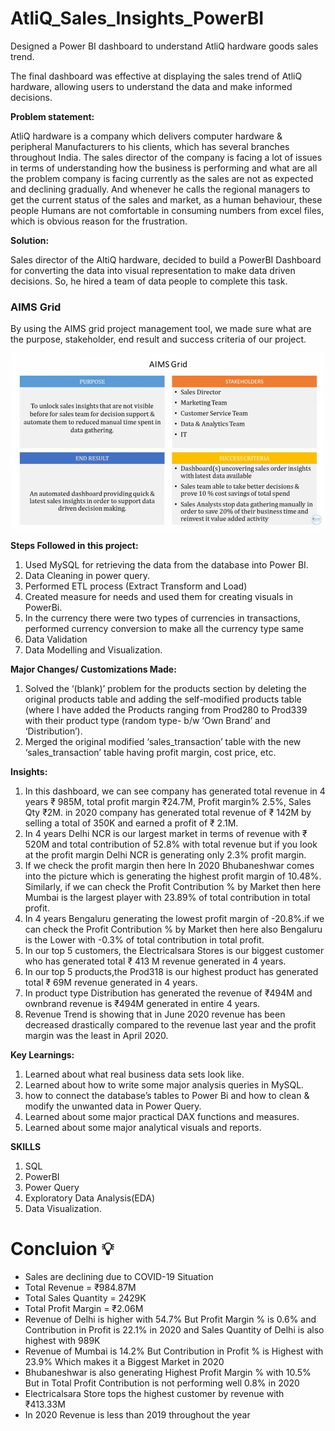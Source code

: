 # AtliQ_Sales_Insights_PowerBI

Designed a Power BI dashboard to understand AtliQ hardware goods sales trend.

The final dashboard was effective at displaying the sales trend of AtliQ hardware, allowing users to understand the data and make informed decisions. 


**Problem statement:**

AtliQ hardware is a company which delivers computer hardware & peripheral Manufacturers to his clients, which has several branches throughout India. The sales director of the company is facing a lot of issues in terms of understanding how the business is performing and what are all the problem company is facing currently as the sales are not as expected and declining gradually. And whenever he calls the regional managers to get the current status of the sales and market, as a human behaviour, these people Humans are not comfortable in consuming numbers from excel files, which is obvious reason for the frustration.

**Solution:**

Sales director of the AltiQ hardware, decided to build a PowerBI Dashboard for converting the data into visual representation to make data driven decisions. So, he hired a team of data people to complete this task.

### AIMS Grid

By using the AIMS grid project management tool, we made sure what are the purpose, stakeholder, end result 
and success criteria  of our project.

<img src="https://github.com/Naveen-S6/AtliQ_Sales_Insigths_PowerBi/blob/main/DATASET/AIMS.jpg" width="550" class="center">
   
**Steps Followed in this project:**

1) Used MySQL for retrieving the data from the database into Power BI.
2) Data Cleaning in power query.
3) Performed ETL process (Extract Transform and Load)
4) Created measure for needs and used them for creating visuals in PowerBi.
5) In the currency there were two types of currencies in transactions, performed currency conversion to make all the currency type same
6) Data Validation
7) Data Modelling and Visualization.


**Major Changes/ Customizations Made:**
1) Solved the ‘(blank)’ problem for the products section by deleting the original products table and adding the self-modified products table (where I have added the Products ranging from Prod280 to Prod339 with their product type (random type- b/w ‘Own Brand’ and ‘Distribution’).
2) Merged the original modified ‘sales_transaction’ table with the new ‘sales_transaction’ table having profit margin, cost price, etc.

**Insights:**
1) In this dashboard, we can see company has generated total revenue in 4 years ₹ 985M, total profit margin ₹24.7M, Profit margin% 2.5%, Sales Qty ₹2M. in 2020 company has generated total revenue of ₹ 142M by selling a total of 350K and earned a profit of ₹ 2.1M.
2) In 4 years Delhi NCR is our largest market in terms of revenue with ₹ 520M and total contribution of 52.8% with total revenue but if you look at the profit margin Delhi NCR is generating only 2.3% profit margin.
3) If we check the profit margin then here In 2020 Bhubaneshwar comes into the picture which is generating the highest profit margin of 10.48%. Similarly, if we can check the Profit Contribution % by Market then here Mumbai is the largest player with 23.89% of total contribution in total profit.
4) In 4 years Bengaluru generating the lowest profit margin of -20.8%.if we can check the Profit Contribution % by Market then here also Bengaluru is the Lower with -0.3% of total contribution in total profit.
5) In our top 5 customers, the Electricalsara Stores is our biggest customer who has generated total ₹ 413 M revenue generated in 4 years.
6) In our top 5 products,the Prod318 is our highest product has generated total ₹ 69M revenue generated in 4 years.
7) In product type Distribution has generated the revenue of ₹494M and ownbrand revenue is ₹494M generated in entire 4 years.
8) Revenue Trend is showing that in June 2020 revenue has been decreased drastically compared to the revenue last year and the profit margin was the least in April 2020.

   
**Key Learnings:**
1) Learned about what real business data sets look like.
2) Learned about how to write some major analysis queries in MySQL.
3) how to connect the database’s tables to Power Bi and how to clean & modify the unwanted data in Power Query.
4) Learned about some major practical DAX functions and measures.
5) Learned about some major analytical visuals and reports.


**SKILLS**
1) SQL
2) PowerBI
3) Power Query
4) Exploratory Data Analysis(EDA)
5) Data Visualization.

# Concluion 💡
- Sales are declining due to COVID-19 Situation
- Total Revenue = ₹984.87M
- Total Sales Quantity = 2429K
- Total Profit Margin = ₹2.06M
- Revenue of Delhi is higher with 54.7% But Profit Margin % is 0.6% and Contribution in Profit is 22.1% in 2020 and Sales Quantity of Delhi is also highest with 989K
- Revenue of Mumbai is 14.2% But Contribution in Profit % is Highest with 23.9% Which makes it a Biggest Market in 2020
- Bhubaneshwar is also generating Highest Profit Margin % with 10.5% But in Total Profit Contribution is not performing well 0.8% in 2020
- Electricalsara Store tops the highest customer by revenue with ₹413.33M
- In 2020 Revenue is less than 2019 throughout the year


